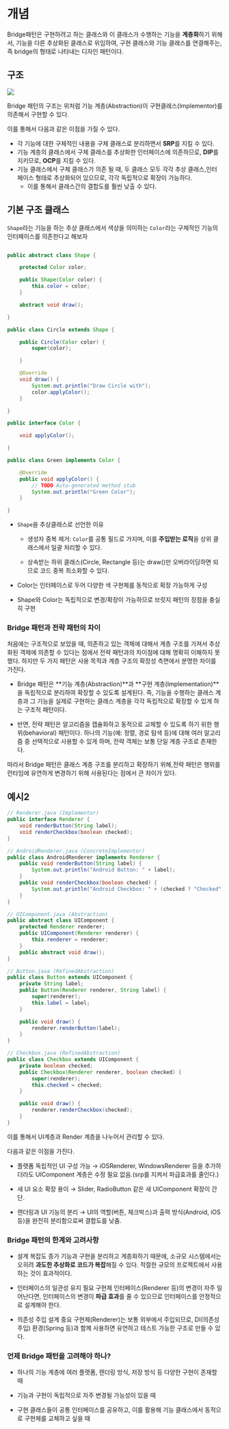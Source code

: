 # 개념
Bridge패턴은 구현하려고 하는 클래스와 이 클래스가 수행하는 기능을 **계층화**하기 위해서, 기능을 다른 추상화된 클래스로 위임하여, 구현 클래스와 기능 클래스를 연결해주는, 즉 bridge의 형태로 나타내는 디자인 패턴이다.

## 구조

![](https://velog.velcdn.com/images/msw0909/post/3b2884c8-d1fb-4b5a-a043-819ded2e76a0/image.png)

Bridge 패턴의 구조는 위처럼 기능 계층(Abstraction)이 구현클래스(Implementor)를 의존해서 구현할 수 있다.

이를 통해서 다음과 같은 이점을 가질 수 있다.
- 각 기능에 대한 구체적인 내용을 구체 클래스로 분리하면서 **SRP**를 지킬 수 있다.
- 기능 계층의 클래스에서 구체 클래스를 추상화한 인터페이스에 의존하므로, **DIP**를 지키므로, **OCP**를 지킬 수 있다.
- 기능 클래스에서 구체 클래스가 의존 될 때, 두 클래스 모두 각각 추상 클래스,인터페이스 형태로 추상화되어 있으므로, 각각 독립적으로 확장이 가능하다.
    - 이를 통해서 클래스간의 결합도를 훨씬 낮출 수 있다.


## 기본 구조 클래스

```Shape```라는 기능을 하는 추상 클래스에서 색상을 의미하는 ```Color```라는 구체적인 기능의 인터페이스를 의존한다고 해보자
```java

public abstract class Shape {

    protected Color color;

    public Shape(Color color) {
        this.color = color;
    }

    abstract void draw();

}

public class Circle extends Shape {

    public Circle(Color color) {
        super(color);

    }

    @Override
    void draw() {
        System.out.println("Draw Circle with");
        color.applyColor();
    }

}

public interface Color {

    void applyColor();

}

public class Green implements Color {

    @Override
    public void applyColor() {
        // TODO Auto-generated method stub
        System.out.println("Green Color");
    }

}

```
- ```Shape```을 추상클래스로 선언한 이유

    - 생성자 중복 제거: ```Color```를 공통 필드로 가지며, 이를 **주입받는 로직**을 상위 클래스에서 일괄 처리할 수 있다.

    - 상속받는 하위 클래스(Circle, Rectangle 등)는 draw()만 오버라이딩하면 되므로 코드 중복 최소화할 수 있다.

- Color는 인터페이스로 두어 다양한 색 구현체를 동적으로 확장 가능하게 구성

- Shape와 Color는 독립적으로 변경/확장이 가능하므로 브릿지 패턴의 장점을 충실히 구현

### Bridge 패턴과 전략 패턴의 차이
처음에는 구조적으로 보았을 때, 의존하고 있는 객체에 대해서 계층 구조를 가져서 추상화된 객체에 의존할 수 있다는 점에서 전략 패턴과의 차이점에 대해 명확히 이해하지 못했다.
하지만 두 가지 패턴은 사용 목적과 계층 구조의 확장성 측면에서 분명한 차이를 가진다.

- Bridge 패턴은 **기능 계층(Abstraction)**과 **구현 계층(Implementation)**을 독립적으로 분리하여 확장할 수 있도록 설계된다. 즉, 기능을 수행하는 클래스 계층과 그 기능을 실제로 구현하는 클래스 계층을 각각 독립적으로 확장할 수 있게 하는 구조적 패턴이다.

- 반면, 전략 패턴은 알고리즘을 캡슐화하고 동적으로 교체할 수 있도록 하기 위한 행위(behavioral) 패턴이다. 하나의 기능(예: 정렬, 경로 탐색 등)에 대해 여러 알고리즘 중 선택적으로 사용할 수 있게 하며, 전략 객체는 보통 단일 계층 구조로 존재한다.

따라서 Bridge 패턴은 클래스 계층 구조를 분리하고 확장하기 위해,전략 패턴은 행위를 런타임에 유연하게 변경하기 위해 사용된다는 점에서 큰 차이가 있다.


## 예시2
```java
// Renderer.java (Implementor)
public interface Renderer {
    void renderButton(String label);
    void renderCheckbox(boolean checked);
}

// AndroidRenderer.java (ConcreteImplementor)
public class AndroidRenderer implements Renderer {
    public void renderButton(String label) {
        System.out.println("Android Button: " + label);
    }
    public void renderCheckbox(boolean checked) {
        System.out.println("Android Checkbox: " + (checked ? "Checked" : "Unchecked"));
    }
}

// UIComponent.java (Abstraction)
public abstract class UIComponent {
    protected Renderer renderer;
    public UIComponent(Renderer renderer) {
        this.renderer = renderer;
    }
    public abstract void draw();
}

// Button.java (RefinedAbstraction)
public class Button extends UIComponent {
    private String label;
    public Button(Renderer renderer, String label) {
        super(renderer);
        this.label = label;
    }

    public void draw() {
        renderer.renderButton(label);
    }
}

// Checkbox.java (RefinedAbstraction)
public class Checkbox extends UIComponent {
    private boolean checked;
    public Checkbox(Renderer renderer, boolean checked) {
        super(renderer);
        this.checked = checked;
    }

    public void draw() {
        renderer.renderCheckbox(checked);
    }
}
```
이를 통해서 UI계층과 Render 계층을 나누어서 관리할 수 있다.

다음과 같은 이점을 가진다.
- 플랫폼 독립적인 UI 구성 가능
  → iOSRenderer, WindowsRenderer 등을 추가하더라도 UIComponent 계층은 수정 필요 없음.(srp를 지켜서 파급효과를 줄인다.)

- 새 UI 요소 확장 용이
  → Slider, RadioButton 같은 새 UIComponent 확장이 간단.

- 렌더링과 UI 기능의 분리
  → UI의 역할(버튼, 체크박스)과 출력 방식(Android, iOS 등)을 완전히 분리함으로써 결합도를 낮춤.




### Bridge 패턴의 한계와 고려사항
- 설계 복잡도 증가
  기능과 구현을 분리하고 계층화하기 때문에, 소규모 시스템에서는 오히려 **과도한 추상화로 코드가 복잡**해질 수 있다. 적절한 규모의 프로젝트에서 사용하는 것이 효과적이다.

- 인터페이스의 일관성 유지 필요
  구현체 인터페이스(Renderer 등)의 변경이 자주 일어난다면, 인터페이스의 변경이 **파급 효과**를 줄 수 있으므로 인터페이스를 안정적으로 설계해야 한다.

- 의존성 주입 설계 중요
  구현체(Renderer)는 보통 외부에서 주입되므로, DI(의존성 주입) 환경(Spring 등)과 함께 사용하면 유연하고 테스트 가능한 구조로 만들 수 있다.

### 언제 Bridge 패턴을 고려해야 하나?
- 하나의 기능 계층에 여러 플랫폼, 렌더링 방식, 저장 방식 등 다양한 구현이 존재할 때

- 기능과 구현이 독립적으로 자주 변경될 가능성이 있을 때

- 구현 클래스들이 공통 인터페이스를 공유하고, 이를 활용해 기능 클래스에서 동적으로 구현체를 교체하고 싶을 때